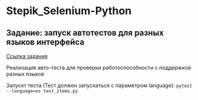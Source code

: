 # Stepik_Selenium-Python

## Задание: запуск автотестов для разных языков интерфейса

[Ссылка задания](https://stepik.org/lesson/237240/step/9?unit=209628)

Реализация авто-теста для проверки работоспособности с поддержкой разных языков

Запускт теста (Тест должен запускаться с параметром language):
`pytest --language=es test_items.py`
